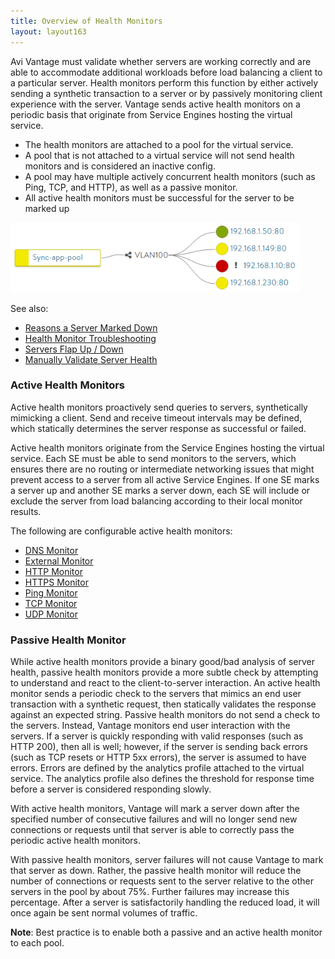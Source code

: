 ```yaml
---
title: Overview of Health Monitors
layout: layout163
---
```

Avi Vantage must validate whether servers are working correctly and are able to accommodate additional workloads before load balancing a client to a particular server. Health monitors perform this function by either actively sending a synthetic transaction to a server or by passively monitoring client experience with the server. Vantage sends active health monitors on a periodic basis that originate from Service Engines hosting the virtual service.

* The health monitors are attached to a pool for the virtual service.
* A pool that is not attached to a virtual service will not send health monitors and is considered an inactive config.
* A pool may have multiple actively concurrent health monitors (such as Ping, TCP, and HTTP), as well as a passive monitor.
* All active health monitors must be successful for the server to be marked up 

<a href="img/PoolMonitor.png"><img class="wp-image-9164 alignright" src="img/PoolMonitor.png" alt="PoolMonitor" width="463" height="112"></a>

See also:

* <a href="/docs/16.3/why-is-a-server-marked-down">Reasons a Server Marked Down</a>
* <a href="/docs/16.3/health-monitor-troubleshooting">Health Monitor Troubleshooting</a>
* <a href="/docs/16.3/servers-flapping-up-down">Servers Flap Up / Down</a>
* <a href="/docs/16.3/manually-validate-server-health">Manually Validate Server Health</a> 

### Active Health Monitors

Active health monitors proactively send queries to servers, synthetically mimicking a client. Send and receive timeout intervals may be defined, which statically determines the server response as successful or failed.

Active health monitors originate from the Service Engines hosting the virtual service. Each SE must be able to send monitors to the servers, which ensures there are no routing or intermediate networking issues that might prevent access to a server from all active Service Engines. If one SE marks a server up and another SE marks a server down, each SE will include or exclude the server from load balancing according to their local monitor results.

The following are configurable active health monitors:

* <a href="/docs/16.3/dns-health-monitor">DNS Monitor</a>
* <a href="/docs/16.3/external-health-monitor">External Monitor</a>
* <a href="/docs/16.3/http-health-monitor">HTTP Monitor</a>
* <a href="/docs/16.3/https-health-monitor">HTTPS Monitor</a>
* <a href="/docs/16.3/ping-health-monitor">Ping Monitor</a>
* <a href="/docs/16.3/tcp-health-monitor">TCP Monitor</a>
* <a href="/docs/16.3/udp-health-monitor">UDP Monitor</a> 

### Passive Health Monitor

While active health monitors provide a binary good/bad analysis of server health, passive health monitors provide a more subtle check by attempting to understand and react to the client-to-server interaction. An active health monitor sends a periodic check to the servers that mimics an end user transaction with a synthetic request, then statically validates the response against an expected string. Passive health monitors do not send a check to the servers. Instead, Vantage monitors end user interaction with the servers. If a server is quickly responding with valid responses (such as HTTP 200), then all is well; however, if the server is sending back errors (such as TCP resets or HTTP 5xx errors), the server is assumed to have errors. Errors are defined by the analytics profile attached to the virtual service. The analytics profile also defines the threshold for response time before a server is considered responding slowly.

With active health monitors, Vantage will mark a server down after the specified number of consecutive failures and will no longer send new connections or requests until that server is able to correctly pass the periodic active health monitors.

With passive health monitors, server failures will not cause Vantage to mark that server as down. Rather, the passive health monitor will reduce the number of connections or requests sent to the server relative to the other servers in the pool by about 75%. Further failures may increase this percentage. After a server is satisfactorily handling the reduced load, it will once again be sent normal volumes of traffic.

**Note**:  Best practice is to enable both a passive and an active health monitor to each pool.

